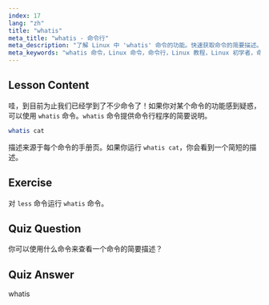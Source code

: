 ```yaml
---
index: 17
lang: "zh"
title: "whatis"
meta_title: "whatis - 命令行"
meta_description: "了解 Linux 中 'whatis' 命令的功能。快速获取命令的简要描述。对于初学者理解 Linux 命令至关重要。"
meta_keywords: "whatis 命令，Linux 命令，命令行，Linux 教程，Linux 初学者，命令描述，Linux 指南"
---
```


## Lesson Content

哇，到目前为止我们已经学到了不少命令了！如果你对某个命令的功能感到疑惑，可以使用 `whatis` 命令。`whatis` 命令提供命令行程序的简要说明。

```bash
whatis cat
```

描述来源于每个命令的手册页。如果你运行 `whatis cat`，你会看到一个简短的描述。

## Exercise

对 `less` 命令运行 `whatis` 命令。

## Quiz Question

你可以使用什么命令来查看一个命令的简要描述？

## Quiz Answer

whatis
